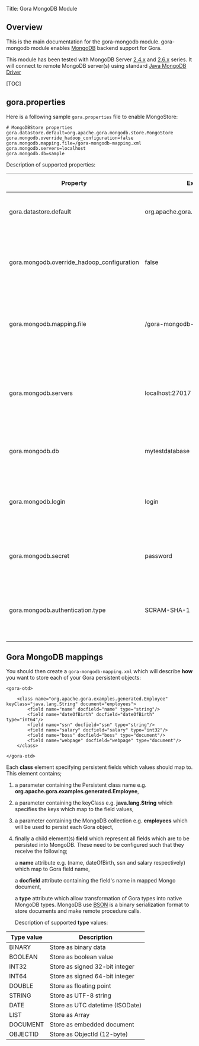 Title: Gora MongoDB Module

## Overview
This is the main documentation for the gora-mongodb module. gora-mongodb 
module enables [MongoDB](https://www.mongodb.org) backend support for Gora.

This module has been tested with MongoDB Server [2.4.x](https://docs.mongodb.org/master/release-notes/2.4/)
and [2.6.x](https://docs.mongodb.org/master/release-notes/2.6/) series.
It will connect to remote MongoDB server(s) using standard [Java MongoDB Driver](https://docs.mongodb.org/ecosystem/drivers/java/)

[TOC]

## gora.properties
Here is a following sample <code>gora.properties</code> file to enable MongoStore:

    # MongoDBStore properties
    gora.datastore.default=org.apache.gora.mongodb.store.MongoStore
    gora.mongodb.override_hadoop_configuration=false
    gora.mongodb.mapping.file=/gora-mongodb-mapping.xml
    gora.mongodb.servers=localhost
    gora.mongodb.db=sample

Description of supported properties:

| Property                                   | Example value                            | Required ? | Description                                                                                                                   |
|--------------------------------------------|------------------------------------------|------------|-------------------------------------------------------------------------------------------------------------------------------|
|                     gora.datastore.default | org.apache.gora.mongodb.store.MongoStore |     Yes    | Implementation of the persistent Java storage class for MongoDB                                                               |
| gora.mongodb.override_hadoop_configuration | false                                    |     No     | If true, it will allow properties to be overriden by configuration coming from Hadoop                                         |
|                  gora.mongodb.mapping.file | /gora-mongodb-mapping.xml                |     No     | The XML mapping file to be used. If no value is used this defaults to gora-mongodb-mapping.xml                                |
|                       gora.mongodb.servers | localhost:27017                          |     Yes    | This value should specify the host:port for a running MongoDB node. Multiple values have to be separated by a coma character. |
|                            gora.mongodb.db | mytestdatabase                           |     Yes    | This value should specify the database for storage of documents.                                                              |
|                         gora.mongodb.login | login                                    |     No     | Login that will be used to authenticate against MongoDB server. If blank, driver won't try authentication.                    |
|                        gora.mongodb.secret | password                                 |     No     | Secret that will be used to authenticate against MongoDB server.                                                              |
|           gora.mongodb.authentication.type | SCRAM-SHA-1                              |     No     | Authentication mechanism type that will be used to authenticate against MongoDB server.                                       |

## Gora MongoDB mappings
You should then create a <code>gora-mongodb-mapping.xml</code> which will describe <b>how</b> you want to
store each of your Gora persistent objects:

    <gora-otd>
    
        <class name="org.apache.gora.examples.generated.Employee" keyClass="java.lang.String" document="employees">
            <field name="name" docfield="name" type="string"/>
            <field name="dateOfBirth" docfield="dateOfBirth" type="int64"/>
            <field name="ssn" docfield="ssn" type="string"/>
            <field name="salary" docfield="salary" type="int32"/>
            <field name="boss" docfield="boss" type="document"/>
            <field name="webpage" docfield="webpage" type="document"/>
        </class>
    
    </gora-otd>
    
Each <b>class</b> element specifying persistent fields which values should map to. This element contains; 

1. a parameter containing the Persistent class name e.g. <b>org.apache.gora.examples.generated.Employee</b>, 

2. a parameter containing the keyClass e.g. <b>java.lang.String</b> which specifies the keys which map to the field values, 

3. a parameter containing the MongoDB collection e.g. <b>employees</b> which will be used to persist each Gora object,

4. finally a child element(s) <b>field</b> which represent all fields which are to be persisted into MongoDB.
   These need to be configured such that they receive the following;

    a <b>name</b> attribute e.g. (name, dateOfBirth, ssn and salary respectively) which map to Gora field name, 

    a <b>docfield</b> attribute containing the field's name in mapped Mongo document, 

    a <b>type</b> attribute which allow transformation of Gora types into native MongoDB types.
    MongoDB use [BSON](bsonspec.org) is a binary serialization format to store documents
    and make remote procedure calls. 

    Description of supported <b>type</b> values:

| Type value | Description                     |
|------------|---------------------------------|
| BINARY     | Store as binary data            |
| BOOLEAN    | Store as boolean value          |
| INT32      | Store as signed 32-bit integer  |
| INT64      | Store as signed 64-bit integer  |
| DOUBLE     | Store as floating point         |
| STRING     | Store as UTF-8 string           |
| DATE       | Store as UTC datetime (ISODate) |
| LIST       | Store as Array                  |
| DOCUMENT   | Store as embedded document      |
| OBJECTID   | Store as ObjectId (12-byte)     |
